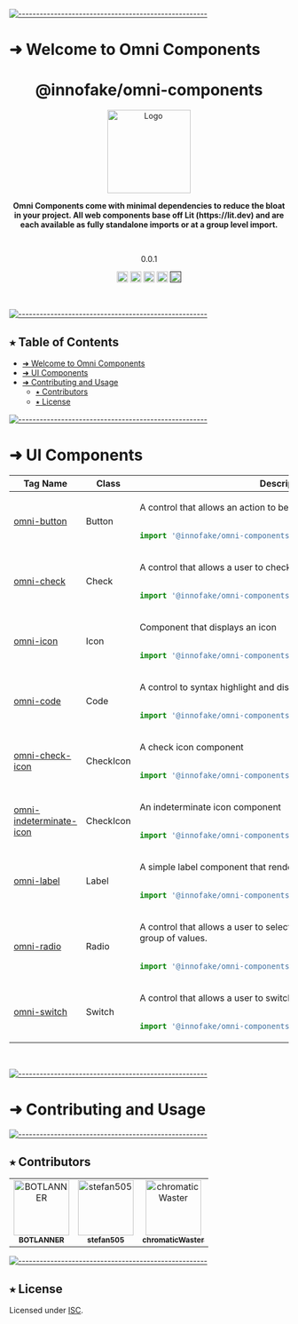 <!-- ⚠️ This README has been generated from the file(s) "blueprint.md" ⚠️-->
[![-----------------------------------------------------](https://raw.githubusercontent.com/andreasbm/readme/master/assets/lines/aqua.png)](#welcome-to-omni-components-)

# ➜ Welcome to Omni Components 
<h1 align="center">@innofake/omni-components</h1>
<p align="center">
  <img src="https://avatars.githubusercontent.com/u/107934107" alt="Logo" width="150" height="auto" />
</p>

<p align="center">
  <b>Omni Components come with minimal dependencies to reduce the bloat in your project. All web components base off Lit (https://lit.dev) and are each available as fully standalone imports or at a group level import.</b></br>
  <sub><sub>
</p>

<br />

<p align="center">0.0.1</p>

<p align="center">
		<a href="https://npmcharts.com/compare/@innofake/omni-components?minimal=true"><img alt="Downloads per month" src="https://img.shields.io/npm/dm/@innofake/omni-components.svg" height="20"/></a>
<a href="https://www.npmjs.com/package/@innofake/omni-components"><img alt="NPM Version" src="https://img.shields.io/npm/v/@innofake/omni-components.svg" height="20"/></a>
<a href="https://david-dm.org/innofake/omni-components"><img alt="Dependencies" src="https://img.shields.io/david/innofake/omni-components.svg" height="20"/></a>
<a href="https://github.com/innofake/omni-components/graphs/contributors"><img alt="Contributors" src="https://img.shields.io/github/contributors/innofake/omni-components.svg" height="20"/></a>
<a href=""><img alt="Repository: Private" src="https://img.shields.io/badge/Repository-private-lightgrey.svg" height="20"/></a>
	</p>


&nbsp;

[![-----------------------------------------------------](https://raw.githubusercontent.com/andreasbm/readme/master/assets/lines/aqua.png)](#table-of-contents)

## ⭑ Table of Contents

* [➜ Welcome to Omni Components ](#-welcome-to-omni-components-)
* [➜ UI Components](#-ui-components)
* [➜ Contributing and Usage](#-contributing-and-usage)
	* [⭑ Contributors](#-contributors)
	* [⭑ License](#-license)
&nbsp;


[![-----------------------------------------------------](https://raw.githubusercontent.com/andreasbm/readme/master/assets/lines/aqua.png)](#ui-components)

# ➜ UI Components
<table><thead><tr><th>Tag Name</th><th>Class</th><th>Description</th></tr></thead><tbody><tr><td>

[omni-button](src/button/README.md)

</td><td>Button</td><td>

A control that allows an action to be executed.


```js
 
import '@innofake/omni-components/button'; 

```

</td></tr><tr><td>

[omni-check](src/check/README.md)

</td><td>Check</td><td>

A control that allows a user to check a value on or off.


```js
 
import '@innofake/omni-components/check'; 

```

</td></tr><tr><td>

[omni-icon](src/icon/README.md)

</td><td>Icon</td><td>

Component that displays an icon


```js
 
import '@innofake/omni-components/icon'; 

```

</td></tr><tr><td>

[omni-code](src/code/README.md)

</td><td>Code</td><td>

A control to syntax highlight and display source code.


```js
 
import '@innofake/omni-components/code'; 

```

</td></tr><tr><td>

[omni-check-icon](src/icons/README.md)

</td><td>CheckIcon</td><td>

A check icon component


```js
 
import '@innofake/omni-components/icons/Check.icon.js'; 

```

</td></tr><tr><td>

[omni-indeterminate-icon](src/icons/README.md)

</td><td>CheckIcon</td><td>

An indeterminate icon component


```js
 
import '@innofake/omni-components/icons/Indeterminate.icon.js'; 

```

</td></tr><tr><td>

[omni-label](src/label/README.md)

</td><td>Label</td><td>

A simple label component that renders a styled text string.


```js
 
import '@innofake/omni-components/label'; 

```

</td></tr><tr><td>

[omni-radio](src/radio/README.md)

</td><td>Radio</td><td>

A control that allows a user to select a single value from a small group of values.


```js
 
import '@innofake/omni-components/radio'; 

```

</td></tr><tr><td>

[omni-switch](src/switch/README.md)

</td><td>Switch</td><td>

A control that allows a user to switch a value on or off.


```js
 
import '@innofake/omni-components/switch'; 

```

</td></tr></tbody></table>



&nbsp;

[![-----------------------------------------------------](https://raw.githubusercontent.com/andreasbm/readme/master/assets/lines/aqua.png)](#contributing-and-usage)

# ➜ Contributing and Usage


[![-----------------------------------------------------](https://raw.githubusercontent.com/andreasbm/readme/master/assets/lines/aqua.png)](#contributors)

## ⭑ Contributors

<!-- readme: contributors -start -->
<table>
<tr>
    <td align="center">
        <a href="https://github.com/BOTLANNER">
            <img src="https://avatars.githubusercontent.com/u/16349308?v=4" width="100;" alt="BOTLANNER"/>
            <br />
            <sub><b>BOTLANNER</b></sub>
        </a>
    </td>
    <td align="center">
        <a href="https://github.com/stefan505">
            <img src="https://avatars.githubusercontent.com/u/10812446?v=4" width="100;" alt="stefan505"/>
            <br />
            <sub><b>stefan505</b></sub>
        </a>
    </td>
    <td align="center">
        <a href="https://github.com/chromaticWaster">
            <img src="https://avatars.githubusercontent.com/u/22874454?v=4" width="100;" alt="chromaticWaster"/>
            <br />
            <sub><b>chromaticWaster</b></sub>
        </a>
    </td></tr>
</table>
<!-- readme: contributors -end -->



[![-----------------------------------------------------](https://raw.githubusercontent.com/andreasbm/readme/master/assets/lines/aqua.png)](#license)

## ⭑ License
	
Licensed under [ISC](https://opensource.org/licenses/ISC).